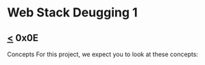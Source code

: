 # Web Stack Deugging 1
[<](https://github.com/TheeKingZa/alx-system_engineering-devops/tree/master/0x0D-web_stack_debugging_0/README.md) 0x0E []()
---

Concepts
For this project, we expect you to look at these concepts:

